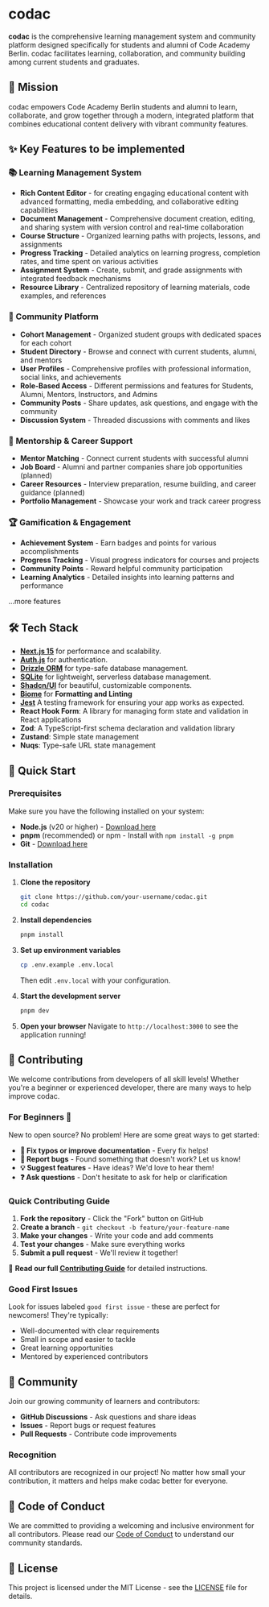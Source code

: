 # codac

**codac** is the comprehensive learning management system and community platform designed specifically for students and alumni of Code Academy Berlin. codac facilitates learning, collaboration, and community building among current students and graduates.

## 🎯 Mission

codac empowers Code Academy Berlin students and alumni to learn, collaborate, and grow together through a modern, integrated platform that combines educational content delivery with vibrant community features.

## ✨ Key Features to be implemented

### 📚 Learning Management System

- **Rich Content Editor** - for creating engaging educational content with advanced formatting, media embedding, and collaborative editing capabilities
- **Document Management** - Comprehensive document creation, editing, and sharing system with version control and real-time collaboration
- **Course Structure** - Organized learning paths with projects, lessons, and assignments
- **Progress Tracking** - Detailed analytics on learning progress, completion rates, and time spent on various activities
- **Assignment System** - Create, submit, and grade assignments with integrated feedback mechanisms
- **Resource Library** - Centralized repository of learning materials, code examples, and references

### 👥 Community Platform

- **Cohort Management** - Organized student groups with dedicated spaces for each cohort
- **Student Directory** - Browse and connect with current students, alumni, and mentors
- **User Profiles** - Comprehensive profiles with professional information, social links, and achievements
- **Role-Based Access** - Different permissions and features for Students, Alumni, Mentors, Instructors, and Admins
- **Community Posts** - Share updates, ask questions, and engage with the community
- **Discussion System** - Threaded discussions with comments and likes

### 🤝 Mentorship & Career Support

- **Mentor Matching** - Connect current students with successful alumni
- **Job Board** - Alumni and partner companies share job opportunities (planned)
- **Career Resources** - Interview preparation, resume building, and career guidance (planned)
- **Portfolio Management** - Showcase your work and track career progress

### 🏆 Gamification & Engagement

- **Achievement System** - Earn badges and points for various accomplishments
- **Progress Tracking** - Visual progress indicators for courses and projects
- **Community Points** - Reward helpful community participation
- **Learning Analytics** - Detailed insights into learning patterns and performance

...more features

## 🛠 Tech Stack

- **[Next.js 15](https://nextjs.org/)** for performance and scalability.
- **[Auth.js](https://auth.js.org/)** for authentication.
- **[Drizzle ORM](https://orm.drizzle.team/)** for type-safe database management.
- **[SQLite](https://www.sqlite.org/)** for lightweight, serverless database management.
- **[Shadcn/UI](https://ui.shadcn.com/)** for beautiful, customizable components.
- **[Biome](https://biomejs.dev/)** for **Formatting and Linting**
- **[Jest](https://jestjs.io/)** A testing framework for ensuring your app works as expected.
- **React Hook Form**: A library for managing form state and validation in React applications
- **Zod**: A TypeScript-first schema declaration and validation library
- **Zustand**: Simple state management
- **Nuqs**: Type-safe URL state management

## 🚀 Quick Start

### Prerequisites

Make sure you have the following installed on your system:

- **Node.js** (v20 or higher) - [Download here](https://nodejs.org/)
- **pnpm** (recommended) or npm - Install with `npm install -g pnpm`
- **Git** - [Download here](https://git-scm.com/)

### Installation

1. **Clone the repository**

   ```bash
   git clone https://github.com/your-username/codac.git
   cd codac
   ```

2. **Install dependencies**

   ```bash
   pnpm install
   ```

3. **Set up environment variables**

   ```bash
   cp .env.example .env.local
   ```

   Then edit `.env.local` with your configuration.

4. **Start the development server**

   ```bash
   pnpm dev
   ```

5. **Open your browser**
   Navigate to `http://localhost:3000` to see the application running!

## 🤝 Contributing

We welcome contributions from developers of all skill levels! Whether you're a beginner or experienced developer, there are many ways to help improve codac.

### For Beginners 👋

New to open source? No problem! Here are some great ways to get started:

- **📝 Fix typos or improve documentation** - Every fix helps!
- **🐛 Report bugs** - Found something that doesn't work? Let us know!
- **💡 Suggest features** - Have ideas? We'd love to hear them!
- **❓ Ask questions** - Don't hesitate to ask for help or clarification

### Quick Contributing Guide

1. **Fork the repository** - Click the "Fork" button on GitHub
2. **Create a branch** - `git checkout -b feature/your-feature-name`
3. **Make your changes** - Write your code and add comments
4. **Test your changes** - Make sure everything works
5. **Submit a pull request** - We'll review it together!

📖 **Read our full [Contributing Guide](CONTRIBUTING.md)** for detailed instructions.

### Good First Issues

Look for issues labeled `good first issue` - these are perfect for newcomers! They're typically:

- Well-documented with clear requirements
- Small in scope and easier to tackle
- Great learning opportunities
- Mentored by experienced contributors

## 🌟 Community

Join our growing community of learners and contributors:

- **GitHub Discussions** - Ask questions and share ideas
- **Issues** - Report bugs or request features
- **Pull Requests** - Contribute code improvements

### Recognition

All contributors are recognized in our project! No matter how small your contribution, it matters and helps make codac better for everyone.

## 📜 Code of Conduct

We are committed to providing a welcoming and inclusive environment for all contributors. Please read our [Code of Conduct](CODE_OF_CONDUCT.md) to understand our community standards.

## 📄 License

This project is licensed under the MIT License - see the [LICENSE](LICENSE) file for details.
